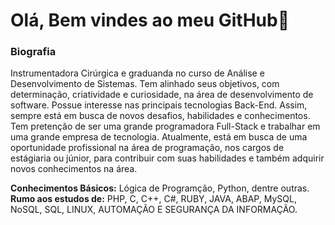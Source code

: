 # Olá, Bem vindes ao meu GitHub👋

### Biografia

Instrumentadora Cirúrgica e graduanda no curso de Análise e Desenvolvimento de Sistemas. Tem alinhado seus objetivos, com determinação, criatividade e curiosidade, na área de desenvolvimento de software. Possue interesse nas principais tecnologias Back-End. Assim, sempre está em busca de novos desafios, habilidades e conhecimentos. Tem pretenção de ser uma grande programadora Full-Stack e trabalhar em uma grande empresa de tecnologia. Atualmente, está em busca de uma oportunidade profissional na área de programação, nos cargos de estágiaria ou júnior, para contribuir com suas habilidades e também adquirir novos conhecimentos na área.

<b>Conhecimentos Básicos:</b> Lógica de Programção, Python, dentre outras. <br>
<b>Rumo aos estudos de:</b> PHP, C, C++, C#, RUBY, JAVA, ABAP, MySQL, NoSQL, SQL, LINUX, AUTOMAÇÃO E SEGURANÇA DA INFORMAÇÃO. 
</div>




